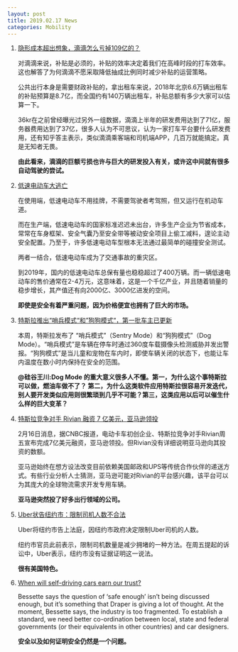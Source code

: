 ```yaml
---
layout: post
title: 2019.02.17 News
categories: Mobility
---
```


1. [隐形成本超出想象，滴滴怎么亏掉109亿的？](https://36kr.com/p/5177647.html)

    对滴滴来说，补贴是必须的，补贴的效率决定着我们在高峰时段的打车效率。这也解答了为何滴滴不愿采取降低抽成比例同时减少补贴的运营策略。

    公共出行本身是需要财政补贴的，拿出租车来说，2018年北京6.6万辆出租车的补贴预算是8.7亿，而全国约有140万辆出租车，补贴总额有多少大家可以估算一下。

    36kr在之前曾经曝光过另外一组数据，滴滴上半年的研发费用达到了71亿，服务器费用达到了37亿，很多人认为不可思议，认为一家打车平台要什么研发费用，还有知乎答主表示，类似滴滴乘客端和司机端APP，几百万就能搞定。真是无知者无畏。

    **由此看来，滴滴的巨额亏损也许与巨大的研发投入有关，或许这中间就有很多自动驾驶的尝试。**

2. [低速电动车大逃亡](https://36kr.com/p/5177407.html)

    在使用端，低速电动车不用挂牌，不需要驾驶者考驾照，但又运行在机动车道。

    而在生产端，低速电动车的国家标准迟迟未出台，许多生产企业为节省成本，常常在车身框架、安全气囊乃至安全带等被动安全项目上偷工减料，遑论主动安全配置。乃至于，许多低速电动车型根本无法通过最简单的碰撞安全测试。

    两者一结合，低速电动车成为了交通事故的重灾区。

    到2019年，国内的低速电动车总保有量也稳稳超过了400万辆。而一辆低速电动车的售价通常在2-4万元，这意味着，这是一个千亿产业，并且随着销量的稳步增长，其产值还有向2000亿、3000亿进发的空间。

    **即使是安全有着严重问题，因为价格便宜也拥有了巨大的市场。**

3. [特斯拉推出“哨兵模式“和”狗狗模式“，第一批车主已更新](https://36kr.com/p/5177347.html)

    本周，特斯拉发布了 “哨兵模式”（Sentry Mode）和“狗狗模式”（Dog Mode）。“哨兵模式”是车辆在停车时通过360度车载摄像头检测威胁并发出警报。“狗狗模式”是当儿童和宠物在车内时，即使车辆关闭的状态下，也能让车内温度在数小时内保持在安全的范围。

    **@硅谷王川:Dog Mode 的重大意义很多人不懂。第一，为什么这个事特斯拉可以做，燃油车做不了？ 第二，为什么这类软件应用特斯拉很容易开发迭代，别人要开发类似应用则很繁琐到几乎不可能？第三，这类应用以后可以催生什么样的巨大变革？**

4. [特斯拉竞争对手 Rivian 融资 7 亿美元，亚马逊领投](https://36kr.com/p/5177602.html)

    2月16日消息，据CNBC报道，电动卡车初创企业、特斯拉竞争对手Rivian周五宣布完成7亿美元融资，亚马逊领投。但Rivian没有详细说明亚马逊向其投资的数额。

    亚马逊始终在想方设法改变目前依赖美国邮政和UPS等传统合作伙伴的递送方式。有些行业分析人士猜测，亚马逊可能对Rivian的平台感兴趣，该平台可以为其庞大的全球物流需求开发专用车辆。

    **亚马逊突然投了好多出行领域的公司。**

5. [Uber状告纽约市：限制司机人数不合法](https://36kr.com/p/5177599.html)

    Uber将纽约市告上法庭，因纽约市政府决定限制Uber司机的人数。

    纽约市官员此前表示，限制司机数量是减少拥堵的一种方法。在周五提起的诉讼中，Uber表示，纽约市没有证据证明这一说法。

    **很有美国特色。**

6. [When will self-driving cars earn our trust?](https://www.techradar.com/news/when-will-self-driving-cars-earn-our-trust)

    Bessette says the question of ‘safe enough’ isn’t being discussed enough, but it’s something that Draper is giving a lot of thought. At the moment, Bessette says, the industry is too fragmented. To establish a standard, we need better co-ordination between local, state and federal governments (or their equivalents in other countries) and car designers.

    **安全以及如何证明安全仍然是一个问题。**

